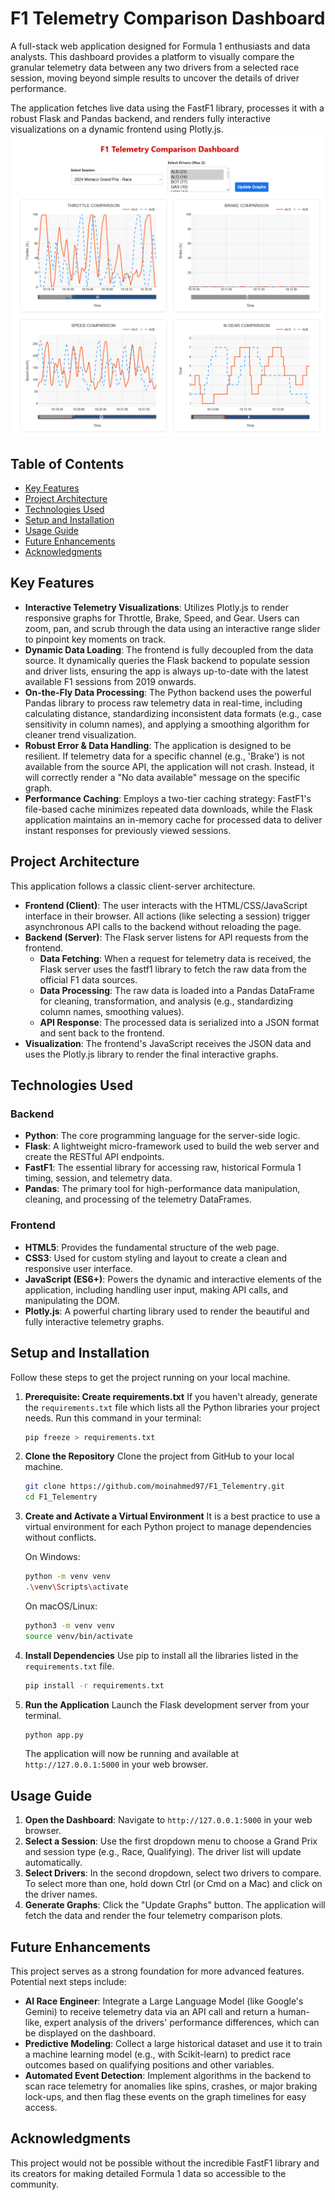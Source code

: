 # F1 Telemetry Comparison Dashboard

A full-stack web application designed for Formula 1 enthusiasts and data analysts. This dashboard provides a platform to visually compare the granular telemetry data between any two drivers from a selected race session, moving beyond simple results to uncover the details of driver performance.

The application fetches live data using the FastF1 library, processes it with a robust Flask and Pandas backend, and renders fully interactive visualizations on a dynamic frontend using Plotly.js.
<img src="images/telemetry dashboard.PNG" alt="F1 Telemetry Dashboard Screenshot" width="600"/>
## Table of Contents
- [Key Features](#key-features)
- [Project Architecture](#project-architecture)
- [Technologies Used](#technologies-used)
- [Setup and Installation](#setup-and-installation)
- [Usage Guide](#usage-guide)
- [Future Enhancements](#future-enhancements)
- [Acknowledgments](#acknowledgments)

## Key Features
- **Interactive Telemetry Visualizations**: Utilizes Plotly.js to render responsive graphs for Throttle, Brake, Speed, and Gear. Users can zoom, pan, and scrub through the data using an interactive range slider to pinpoint key moments on track.
- **Dynamic Data Loading**: The frontend is fully decoupled from the data source. It dynamically queries the Flask backend to populate session and driver lists, ensuring the app is always up-to-date with the latest available F1 sessions from 2019 onwards.
- **On-the-Fly Data Processing**: The Python backend uses the powerful Pandas library to process raw telemetry data in real-time, including calculating distance, standardizing inconsistent data formats (e.g., case sensitivity in column names), and applying a smoothing algorithm for cleaner trend visualization.
- **Robust Error & Data Handling**: The application is designed to be resilient. If telemetry data for a specific channel (e.g., 'Brake') is not available from the source API, the application will not crash. Instead, it will correctly render a "No data available" message on the specific graph.
- **Performance Caching**: Employs a two-tier caching strategy: FastF1's file-based cache minimizes repeated data downloads, while the Flask application maintains an in-memory cache for processed data to deliver instant responses for previously viewed sessions.

## Project Architecture
This application follows a classic client-server architecture.

- **Frontend (Client)**: The user interacts with the HTML/CSS/JavaScript interface in their browser. All actions (like selecting a session) trigger asynchronous API calls to the backend without reloading the page.
- **Backend (Server)**: The Flask server listens for API requests from the frontend.
  - **Data Fetching**: When a request for telemetry data is received, the Flask server uses the fastf1 library to fetch the raw data from the official F1 data sources.
  - **Data Processing**: The raw data is loaded into a Pandas DataFrame for cleaning, transformation, and analysis (e.g., standardizing column names, smoothing values).
  - **API Response**: The processed data is serialized into a JSON format and sent back to the frontend.
- **Visualization**: The frontend's JavaScript receives the JSON data and uses the Plotly.js library to render the final interactive graphs.

## Technologies Used
### Backend
- **Python**: The core programming language for the server-side logic.
- **Flask**: A lightweight micro-framework used to build the web server and create the RESTful API endpoints.
- **FastF1**: The essential library for accessing raw, historical Formula 1 timing, session, and telemetry data.
- **Pandas**: The primary tool for high-performance data manipulation, cleaning, and processing of the telemetry DataFrames.

### Frontend
- **HTML5**: Provides the fundamental structure of the web page.
- **CSS3**: Used for custom styling and layout to create a clean and responsive user interface.
- **JavaScript (ES6+)**: Powers the dynamic and interactive elements of the application, including handling user input, making API calls, and manipulating the DOM.
- **Plotly.js**: A powerful charting library used to render the beautiful and fully interactive telemetry graphs.

## Setup and Installation
Follow these steps to get the project running on your local machine.

1. **Prerequisite: Create requirements.txt**
   If you haven't already, generate the `requirements.txt` file which lists all the Python libraries your project needs. Run this command in your terminal:
   ```bash
   pip freeze > requirements.txt
   ```

2. **Clone the Repository**
   Clone the project from GitHub to your local machine.
   ```bash
   git clone https://github.com/moinahmed97/F1_Telementry.git
   cd F1_Telementry
   ```

3. **Create and Activate a Virtual Environment**
   It is a best practice to use a virtual environment for each Python project to manage dependencies without conflicts.

   On Windows:
   ```bash
   python -m venv venv
   .\venv\Scripts\activate
   ```

   On macOS/Linux:
   ```bash
   python3 -m venv venv
   source venv/bin/activate
   ```

4. **Install Dependencies**
   Use pip to install all the libraries listed in the `requirements.txt` file.
   ```bash
   pip install -r requirements.txt
   ```

5. **Run the Application**
   Launch the Flask development server from your terminal.
   ```bash
   python app.py
   ```
   The application will now be running and available at `http://127.0.0.1:5000` in your web browser.

## Usage Guide
1. **Open the Dashboard**: Navigate to `http://127.0.0.1:5000` in your web browser.
2. **Select a Session**: Use the first dropdown menu to choose a Grand Prix and session type (e.g., Race, Qualifying). The driver list will update automatically.
3. **Select Drivers**: In the second dropdown, select two drivers to compare. To select more than one, hold down Ctrl (or Cmd on a Mac) and click on the driver names.
4. **Generate Graphs**: Click the "Update Graphs" button. The application will fetch the data and render the four telemetry comparison plots.

## Future Enhancements
This project serves as a strong foundation for more advanced features. Potential next steps include:

- **AI Race Engineer**: Integrate a Large Language Model (like Google's Gemini) to receive telemetry data via an API call and return a human-like, expert analysis of the drivers' performance differences, which can be displayed on the dashboard.
- **Predictive Modeling**: Collect a large historical dataset and use it to train a machine learning model (e.g., with Scikit-learn) to predict race outcomes based on qualifying positions and other variables.
- **Automated Event Detection**: Implement algorithms in the backend to scan race telemetry for anomalies like spins, crashes, or major braking lock-ups, and then flag these events on the graph timelines for easy access.

## Acknowledgments
This project would not be possible without the incredible FastF1 library and its creators for making detailed Formula 1 data so accessible to the community.
